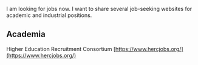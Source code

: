 I am looking for jobs now. I want to share several job-seeking websites for academic and industrial positions.



## Academia

Higher Education Recruitment Consortium [https://www.hercjobs.org/](https://www.hercjobs.org/)
